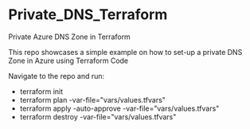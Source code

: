 # Private_DNS_Terraform
Private Azure DNS Zone in Terraform

This repo showcases a simple example on how to set-up a private DNS Zone in Azure using Terraform Code


Navigate to the repo and run:
- terraform init
- terraform plan -var-file="vars/values.tfvars"
- terraform apply -auto-approve -var-file="vars/values.tfvars" 
- terraform destroy -var-file="vars/values.tfvars"